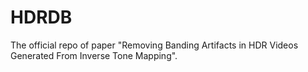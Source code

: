 # HDRDB
The official repo of paper "Removing Banding Artifacts in HDR Videos Generated From Inverse Tone Mapping".
